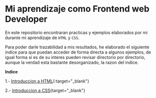 # Mi aprendizaje como Frontend web Developer
En este repositorio encontraran practicas y ejemplos elaborados por mi durante mi aprendizaje de `HTML` y `CSS`.

Para poder darle trazabilidad a mis resultados, he elaborado el siguiente indice para que puedan acceder de forma directa a algunos ejemplos, de igual forma si es de su interes pueden revisar directorio por directorio, aunque la verdad esta bastante desorganizado, la razon del indice.


**Indice**

1.- [Introduccion a HTML](/class_css/_html_css_/){:target="_blank"}

2.- [Introduccion a CSS](/class_css/_html_css_/CSS_README.md){target="_blank"}